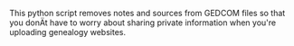This python script removes notes and sources from GEDCOM files so that you donÄt have to worry about sharing private information when you're uploading genealogy websites.
